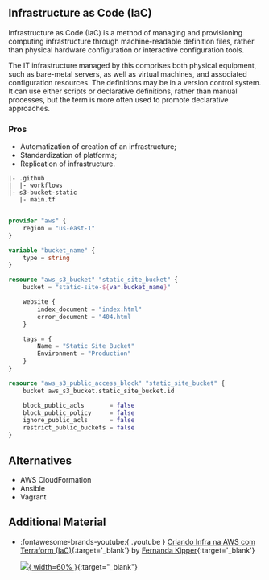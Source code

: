 ## Infrastructure as Code (IaC)

Infrastructure as Code (IaC) is a method of managing and provisioning computing infrastructure through machine-readable definition files, rather than physical hardware configuration or interactive configuration tools. 

The IT infrastructure managed by this comprises both physical equipment, such as bare-metal servers, as well as virtual machines, and associated configuration resources. The definitions may be in a version control system. It can use either scripts or declarative definitions, rather than manual processes, but the term is more often used to promote declarative approaches.


### Pros

- Automatization of creation of an infrastructure;
- Standardization of platforms;
- Replication of infrastructure.

```
|- .github
|  |- workflows
|- s3-bucket-static
   |- main.tf
```

``` tf title="main.tf"

provider "aws" {
    region = "us-east-1"
}

variable "bucket_name" {
    type = string
}

resource "aws_s3_bucket" "static_site_bucket" {
    bucket = "static-site-${var.bucket_name}"

    website {
        index_document = "index.html"
        error_document = "404.html
    }

    tags = {
        Name = "Static Site Bucket"
        Environment = "Production"
    }
}

resource "aws_s3_public_access_block" "static_site_bucket" {
    bucket aws_s3_bucket.static_site_bucket.id

    block_public_acls       = false
    block_public_policy     = false
    ignore_public_acls      = false
    restrict_public_buckets = false
}
```

## Alternatives

- AWS CloudFormation
- Ansible
- Vagrant

## Additional Material

- :fontawesome-brands-youtube:{ .youtube } [Criando Infra na AWS com Terraform (IaC)](https://youtu.be/BslJdgv_I2c){:target='_blank'} by [Fernanda Kipper](https://github.com/Fernanda-Kipper){:target='_blank'}

    [![](https://img.youtube.com/vi/BslJdgv_I2c/0.jpg){ width=60% }](https://youtu.be/BslJdgv_I2c){:target="_blank"}
